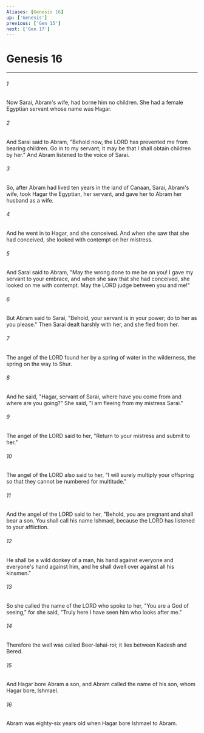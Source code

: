 ```yaml
---
Aliases: [Genesis 16]
up: ['Genesis']
previous: ['Gen 15']
next: ['Gen 17']
---
```

# Genesis 16
***



###### 1 
Now Sarai, Abram's wife, had borne him no children. She had a female Egyptian servant whose name was Hagar. 

###### 2 
And Sarai said to Abram, "Behold now, the LORD has prevented me from bearing children. Go in to my servant; it may be that I shall obtain children by her." And Abram listened to the voice of Sarai. 

###### 3 
So, after Abram had lived ten years in the land of Canaan, Sarai, Abram's wife, took Hagar the Egyptian, her servant, and gave her to Abram her husband as a wife. 

###### 4 
And he went in to Hagar, and she conceived. And when she saw that she had conceived, she looked with contempt on her mistress. 

###### 5 
And Sarai said to Abram, "May the wrong done to me be on you! I gave my servant to your embrace, and when she saw that she had conceived, she looked on me with contempt. May the LORD judge between you and me!" 

###### 6 
But Abram said to Sarai, "Behold, your servant is in your power; do to her as you please." Then Sarai dealt harshly with her, and she fled from her. 

###### 7 
The angel of the LORD found her by a spring of water in the wilderness, the spring on the way to Shur. 

###### 8 
And he said, "Hagar, servant of Sarai, where have you come from and where are you going?" She said, "I am fleeing from my mistress Sarai." 

###### 9 
The angel of the LORD said to her, "Return to your mistress and submit to her." 

###### 10 
The angel of the LORD also said to her, "I will surely multiply your offspring so that they cannot be numbered for multitude." 

###### 11 
And the angel of the LORD said to her, "Behold, you are pregnant and shall bear a son. You shall call his name Ishmael, because the LORD has listened to your affliction. 

###### 12 
He shall be a wild donkey of a man, his hand against everyone and everyone's hand against him, and he shall dwell over against all his kinsmen." 

###### 13 
So she called the name of the LORD who spoke to her, "You are a God of seeing," for she said, "Truly here I have seen him who looks after me." 

###### 14 
Therefore the well was called Beer-lahai-roi; it lies between Kadesh and Bered. 

###### 15 
And Hagar bore Abram a son, and Abram called the name of his son, whom Hagar bore, Ishmael. 

###### 16 
Abram was eighty-six years old when Hagar bore Ishmael to Abram.
